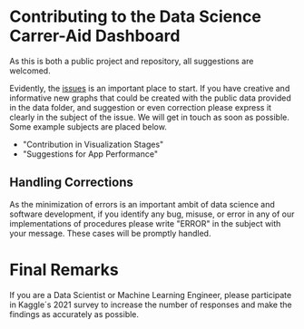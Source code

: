 # Contributing to the Data Science Carrer-Aid Dashboard

As this is both a public project and repository, all suggestions are welcomed.

Evidently, the [issues](https://github.com/UBC-MDS/career_deciscion_aid/issues) is an important place to start. If you have creative and informative new graphs that could be created with the public data provided in the data folder, and suggestion or even correction please express it clearly in the subject of the issue. We will get in touch as soon as possible. Some example subjects are placed below.


* "Contribution in Visualization Stages"
* "Suggestions for App Performance"

## Handling Corrections

As the minimization of errors is an important ambit of data science and software development, if you identify any bug, misuse, or error in any of our implementations of procedures please write "ERROR" in the subject with your message. These cases will be promptly handled.

# Final Remarks

If you are a Data Scientist or Machine Learning Engineer, please participate in Kaggle´s 2021 survey to increase the number of responses and make the findings as accurately as possible.